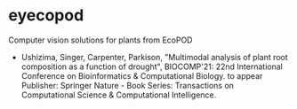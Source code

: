 # eyecopod
Computer vision solutions for plants from EcoPOD

- Ushizima, Singer, Carpenter, Parkison, "Multimodal analysis of plant root composition as a function of drought", BIOCOMP'21: 22nd International Conference on Bioinformatics & Computational Biology. to appear Publisher:  Springer Nature - Book Series:
               Transactions on Computational Science & Computational Intelligence.
